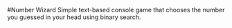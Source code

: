 #Number Wizard
Simple text-based console game that chooses the number you guessed in your head using binary search.
